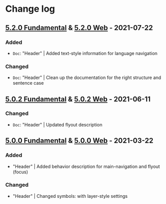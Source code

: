 # Change log

## [5.2.0 Fundamental](https://github.com/cake-hub/schwarz-sketch/tree/v5.2.0) & [5.2.0 Web](https://github.com/cake-hub/schwarz-web-sketch/tree/v5.2.0) - 2021-07-22

### Added

* `Doc`: "Header" | Added text-style information for language navigation


### Changed

* `Doc`: "Header" | Clean up the documentation for the right structure and sentence case


## [5.0.2 Fundamental](https://github.com/cake-hub/schwarz-sketch/tree/v5.0.2) & [5.0.2 Web](https://github.com/cake-hub/schwarz-web-sketch/tree/v5.0.2) - 2021-06-11

### Changed

* `Doc`: "Header" | Updated flyout description


## [5.0.0 Fundamental](https://github.com/cake-hub/schwarz-sketch/tree/v5.0.0) & [5.0.0 Web](https://github.com/cake-hub/schwarz-web-sketch/tree/v5.0.0) - 2021-03-22

### Added

* "Header" | Added behavior description for main-navigation and flyout (focus)

### Changed

* "Header" | Changed symbols: with layer-style settings
